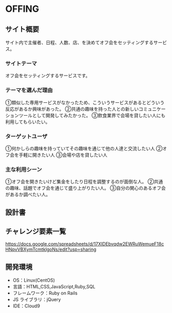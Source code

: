 # OFFING

## サイト概要

サイト内で主催者、日程、人数、店、を決めてオフ会をセッティングするサービス。

### サイトテーマ

オフ会をセッティングするサービスです。

### テーマを選んだ理由

①類似した専用サービスがなかったため、こういうサービスがあるとどういう反応があるか興味があった。
②共通の趣味を持った人との新しいコミュニケーションツールとして開発してみたかった。
③飲食業界で会場を貸したい人にも利用してもらいたい。

### ターゲットユーザ

①何かしらの趣味を持っていてその趣味を通じて他の人達と交流したい人
②オフ会を手軽に開きたい人
③会場や店を貸したい人

### 主な利用シーン

①オフ会を開きたいけど集金をしたり日程を調整するのが面倒な人。
②共通の趣味、話題でオフ会を通じて盛り上がりたい人。
③自分の関心のあるオフ会があるか調べたい人。

## 設計書

## チャレンジ要素一覧

https://docs.google.com/spreadsheets/d/17XIDEbvqdw2EWRuWemueF18cHNpvVBXymTcmtklgoNs/edit?usp=sharing

## 開発環境

- OS：Linux(CentOS)
- 言語：HTML,CSS,JavaScript,Ruby,SQL
- フレームワーク：Ruby on Rails
- JS ライブラリ：jQuery
- IDE：Cloud9
